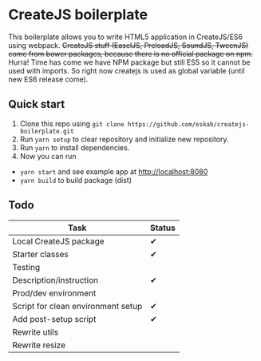 # CreateJS boilerplate

This boilerplate allows you to write HTML5 application in CreateJS/ES6 using webpack. ~~CreateJS stuff (EaselJS, PreloadJS, SoundJS, TweenJS) come from bower packages, because there is no official package on npm.~~ Hurra! Time has come we have NPM package but still ES5 so it cannot be used with imports. So right now createjs is used as global variable (until new ES6 release come).

## Quick start

1. Clone this repo using `git clone https://github.com/eskab/createjs-boilerplate.git`
2. Run `yarn setup` to clear repository and initialize new repository.
3. Run `yarn` to install dependencies.
4. Now you can run
  - `yarn start` and see example app at <http://localhost:8080>
  - `yarn build` to build package (dist)

## Todo

Task                               | Status
---------------------------------- | ------
Local CreateJS package             | ✔
Starter classes                    | ✔
Testing                            |
Description/instruction            | ✔
Prod/dev environment               |
Script for clean environment setup | ✔
Add post-setup script              | ✔
Rewrite utils                      |
Rewrite resize                     |
